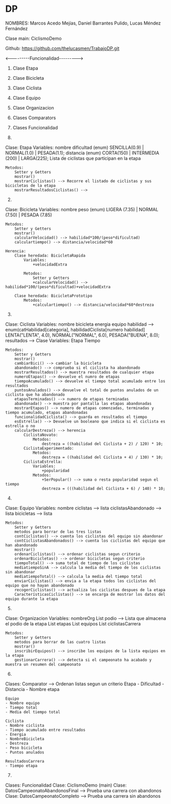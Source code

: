 # DP
NOMBRES: Marcos Acedo Mejías,
    Daniel Barrantes Pulido,
    Lucas Méndez Fernández
    
Clase main: CiclismoDemo

Github: https://github.com/thelucasmen/TrabajoDP.git

<---------Funcionalidad--------->
1. Clase Etapa
2. Clase Bicicleta
3. Clase Ciclista
4. Clase Equipo
5. Clase Organizacion
6. Clases Comparators
7. Clases Funcionalidad

1.
Clase: Etapa
    Variables:
        nombre
        dificultad (enum)
            SENCILLA(0.9) | NORMAL(1.0) | PESADA(1.1);
        distancia (enum)
            CORTA(150) | INTERMEDIA (200) | LARGA(225);
        Lista de ciclistas que participan en la etapa
    
    Metodos:
        Setter y Getters
        mostrar()
        mostrarCiclistas() --> Recorre el listado de ciclistas y sus bicicletas de la etapa
        mostrarResultadosCiclistas() -->
 
2.
Clase: Bicicleta
    Variables:
        nombre
        peso (enum)
            LIGERA (7.35) | NORMAL (7.50) | PESADA (7.85)
    
    Metodos:
        Setter y Getters
        mostrar()
        calcularVelocidad() --> habilidad*100/(peso*dificultad)
        calculartiempo() --> distancia/velocidad*60

    Herencia:
        Clase heredada: BicicletaRapida
            Variables:
                +velocidadExtra
            
            Metodos:
                Setter y Getters
                +calcularVelocidad() --> habilidad*100/(peso*dificultad)+velocidadExtra

        Clase heredada: BicicletaPrototipo
            Metodos:
                +calculartiempo() --> distancia/velocidad*60*destreza

3.
Clase: Ciclista
    Variables:
        nombre
        bicicleta
        energia
        equipo
        habilidad --> enum(catHabilidad[categoria], habilidadCiclista[numero habilidad]
            LENTA("LENTA", 4.0),
            NORMAL("NORMAL", 6.0),
            PESADA("BUENA", 8.0);
        resultados --> Clase
            Variables:
                Etapa
                Tiempo
    
    Metodos:
        Setter y Getters
        mostrar()
        cambiarBici() --> cambiar la bicicleta
        abandonado() --> comprueba si el ciclista ha abandonado
        mostrarResultados() --> muestra resultados de cualquier etapa
        numeroEtapas() --> devuelve el numro de etapas
        tiempoAcumulado() --> devuelve el tiempo total acumulado entre los resultados
        puntosAnulados() --> devuelve el total de puntos anulados de un ciclista que ha abandonado
        etapasTerminadas() --> numero de etapas terminadas
        abandonada() --> muestra por pantalla las etapas abandonadas
        mostrarEtapas() --> numero de etapas comenzadas, terminadas y tiempo acumulado, etapas abandonadas
        funcionalidadCiclista() --> guarda en resultados el tiempo
        esEstrella() --> Devuelve un booleano que indica si el ciclista es estrella o no
        calcularDestreza() --> herencia
            CiclistaNovato:
                Metodos:
                    destreza = ((habilidad del Ciclista + 2) / 120) * 10;
            CiclistaExperimentado:
                Metodos:
                    destreza = ((habilidad del Ciclista + 4) / 130) * 10;
            CiclistaEstrella:
                Variables:
                    +popularidad
                Metodos:
                    +SerPopular() --> suma o resta popularidad segun el tiempo
                    destreza = (((habilidad del Ciclista + 6) / 140) * 10;

4.
Clase: Equipo
    Variables:
        nombre
        ciclistas --> lista
        ciclistasAbandonado --> lista
        bicicletas --> lista
        
    Metodos:
        Setter y Getters
        metodos para borrar de las tres listas
        contCiclistas() --> cuenta los ciclistas del equipo sin abandonar
        contCiclistasAbandonados() --> cuenta los ciclistas del equipo que han abandonado
        mostrar()
        ordenarCiclistas() --> ordenar ciclistas segun criterio
        ordenarBicicletas() --> ordenar bicicletas segun criterio
        tiempoTotal() --> suma total de tiempo de los ciclistas
        mediatiempoSinA --> calcula la media del tiempo de los ciclistas sin abandonar
        mediatiempoTotal() --> calcula la media del tiempo total
        enviarCiclistas() --> envia a la etapa todos los ciclistas del equipo que no hayan abandonado
        recogerCiclistas() --> actualiza los ciclistas despues de la etapa
        CaracterísticasCiclistas() --> se encarga de mostrar los datos del equipo durante la etapa
  
5.
Clase: Organizacion
    Variables:
        nombreOrg
        List<ResultadosCarrera> podio --> Lista que almacena el podio de la etapa
        List<Etapa> etapas
        List<Equipo> equipos
        List<Ciclista> ciclistasCarrera
    
    Metodos:
        Setter y Getters
        metodos para borrar de las cuatro listas
        mostrar()
        inscribirEquipos() --> inscribe los equipos de la lista equipos en la etapa
        gestionarCarrera() --> detecta si el campeonato ha acabado y muestra un resumen del campeonato
  
6.
Clases: Comparator --> Ordenan listas segun un criterio
    Etapa
    - Dificultad
    - Distancia
    - Nombre etapa
    
    Equipo
    - Nombre equipo
    - Tiempo total
    - Media del tiempo total
    
    Ciclista
    - Nombre ciclista
    - Tiempo acumulado entre resultados
    - Energia
    - NombreBicicleta
    - Destreza
    - Peso bicicleta    
    - Puntos anulados
    
    ResultadosCarrera
    - Tiempo etapa

7.
Clases: Funcionalidad
    Clase: CiclismoDemo (main)
    Clase: DatosCampeonatoAbandonosFinal --> Prueba una carrera con abandonos
    Clase: DatosCampeonatoCompleto --> Prueba una carrera sin abandonos
